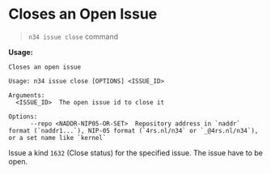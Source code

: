 # Closes an Open Issue

> `n34 issue close` command

**Usage:**
```
Closes an open issue

Usage: n34 issue close [OPTIONS] <ISSUE_ID>

Arguments:
  <ISSUE_ID>  The open issue id to close it

Options:
      --repo <NADDR-NIP05-OR-SET>  Repository address in `naddr` format (`naddr1...`), NIP-05 format (`4rs.nl/n34` or `_@4rs.nl/n34`), or a set name like `kernel`
```

Issue a kind `1632` (Close status) for the specified issue. The issue have to
be open.

